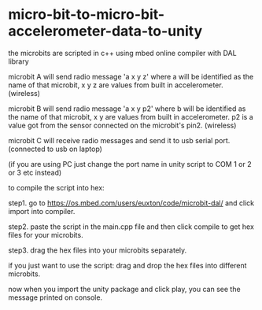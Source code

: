 # micro-bit-to-micro-bit-accelerometer-data-to-unity
the microbits are scripted in c++ using mbed online compiler with DAL library

microbit A will send radio message 'a x y z' where a will be identified as the name of that microbit, x y z are values from built in accelerometer. (wireless)

microbit B will send radio message 'a x y p2' where b will be identified as the name of that microbit, x y are values from built in accelerometer. p2 is a value got from the sensor connected on the microbit's pin2. (wireless)

microbit C will receive radio messages and send it to usb serial port. (connected to usb on laptop)

(if you are using PC just change the port name in unity script to COM 1 or 2 or 3 etc instead)


to compile the script into hex:

step1. go to https://os.mbed.com/users/euxton/code/microbit-dal/ and click import into compiler.

step2. paste the script in the main.cpp file and then click compile to get hex files for your microbits.

step3. drag the hex files into your microbits separately.

if you just want to use the script:
drag and drop the hex files into different microbits.


now when you import the unity package and click play, you can see the message printed on console.


